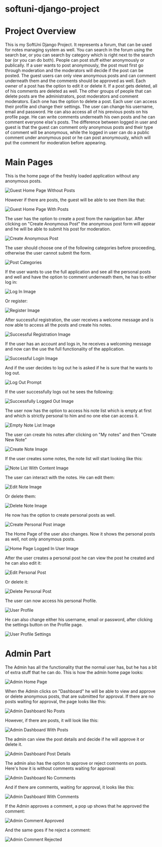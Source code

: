 # softuni-django-project

# Project Overview
This is my SoftUni Django Project. It represents a forum, that can be used for notes managing system as well. 
You can search in the forum using the search bar, or you can search by category which is right next to the search bar (or you can do both). People can post stuff either anonymously or publically. If a user wants to post anonymously, the post must first go through moderation and the moderators will decide if the post can be posted. 
The guest users can only view anonymous posts and can comment underneath them and the comments should be approved as well. Each owner of a post has the option to edit it or delete it. If a post gets deleted, all of his comments are deleted as well. 
The other groups of people that can delete posts are the administrators, post moderators and comment moderators. Each one has the option to delete a post. Each user can access their profile and change their settings. The user can change his username, email and password. He can also access all of his previous posts on his profile page. He can write comments underneath his own posts and he can comment everyone else's posts. 
The difference between logged in user and guest is that the guest can comment only anonymous posts and their type of comment will be anonymous, while the logged in user can do a public comment under anonymous post or he can post anonymously, which will put the comment for moderation before appearing.


# Main Pages
This is the home page of the freshly loaded application without any anonymous posts.

![Guest Home Page Without Posts](readme_images/guest_home_page_no_posts.png)

However if there are posts, the guest will be able to see them like that:

![Guest Home Page With Posts](readme_images/guest_home_page_with_posts.png)

The user has the option to create a post from the navigation bar. After clicking on "Create Anonymous Post" the anonymous post form will appear and he will be able to submit his post for moderation.

![Create Anonymous Post](readme_images/create_anonymous_post_form.png)

The user should choose one of the following categories before proceeding, otherwise the user cannot submit the form.

![Post Categories](readme_images/categories.png)

If the user wants to use the full application and see all the personal posts and well and have the option to comment underneath them, he has to either log in:

![Log In Image](readme_images/login_form.png)

Or register:

![Register Image](readme_images/register_form.png)

After successful registration, the user receives a welcome message and is now able to access all the posts and create his notes.

![Successful Registration Image](readme_images/after_successful_registration.png)

If the user has an account and logs in, he receives a welcoming message and now can the use the full functionality of the application.

![Successful Login Image](readme_images/after_login_image.png)

And if the user decides to log out he is asked if he is sure that he wants to log out.

![Log Out Prompt](readme_images/logout_confirmation.png)

If the user successfully logs out he sees the following:

![Successfully Logged Out Image](readme_images/after_logout_image.png)

The user now has the option to access his note list which is empty at first and which is strictly personal to him and no one else can access it.

![Empty Note List Image](readme_images/empty_note_list.png)

The user can create his notes after clicking on "My notes" and then "Create New Note"

![Create Note Image](readme_images/note_creation_form.png)

If the user creates some notes, the note list will start looking like this:

![Note List With Content Image](readme_images/note_list_with_content.png)

The user can interact with the notes. He can edit them:

![Edit Note Image](readme_images/note_edit_form.png)

Or delete them:

![Delete Note Image](readme_images/note_delete.png)

He now has the option to create personal posts as well.

![Create Personal Post image](readme_images/create_personal_post.png)

The Home Page of the user also changes. Now it shows the personal posts as well, not only anonymous posts.

![Home Page Logged In User Image](readme_images/home_page_logged_in_user.png)

After the user creates a personal post he can view the post he created and he can also edit it:

![Edit Personal Post](readme_images/post_owner_edit.png)

Or delete it:

![Delete Personal Post](readme_images/post_owner_delete.png)

The user can now access his personal Profile.

![User Profile](readme_images/user_profile_overview.png)

He can also change either his username, email or password, after clicking the settings button on the Profile page.

![User Profile Settings](readme_images/user_profile_settings.png)


# Admin Part

The Admin has all the functionality that the normal user has, but he has a bit of extra stuff that he can do. This is how the admin home page looks:

![Admin Home Page](readme_images/admin_home_page.png)

When the Admin clicks on "Dashboard" he will be able to view and approve or delete anonymous posts, that are submitted for approval. If there are no posts waiting for approval, the page looks like this:

![Admin Dashboard No Posts](readme_images/admin_dashboard_no_posts.png)

However, if there are posts, it will look like this:

![Admin Dashboard With Posts](readme_images/admin_dashboard_with_posts_for_approval.png)

The admin can view the post details and decide if he will approve it or delete it.

![Admin Dashboard Post Details](readme_images/admin_dashboard_post_details.png)

The admin also has the option to approve or reject comments on posts. Here's how it is without comments waiting for approval:

![Admin Dashboard No Comments](readme_images/admin_dashboard_no_comments.png)

And if there are comments, waiting for approval, it looks like this:

![Admin Dashboard With Comments](readme_images/admin_dashboard_comment_section_with_comments.png)

If the Admin approves a comment, a pop up shows that he approved the comment:

![Admin Comment Approved](readme_images/admin_dashboard_comment_approved.png)

And the same goes if he reject a comment:

![Admin Comment Rejected](readme_images/admin_dashboard_comment_rejected.png)

